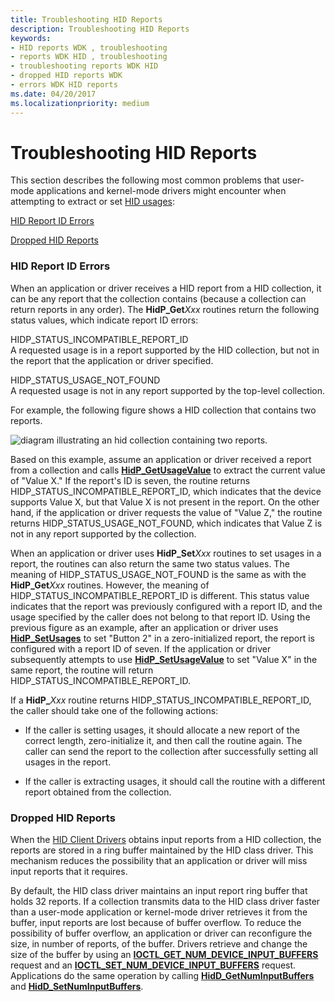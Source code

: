 ```yaml
---
title: Troubleshooting HID Reports
description: Troubleshooting HID Reports
keywords:
- HID reports WDK , troubleshooting
- reports WDK HID , troubleshooting
- troubleshooting reports WDK HID
- dropped HID reports WDK
- errors WDK HID reports
ms.date: 04/20/2017
ms.localizationpriority: medium
---
```


# Troubleshooting HID Reports





This section describes the following most common problems that user-mode applications and kernel-mode drivers might encounter when attempting to extract or set [HID usages](hid-usages.md):

[HID Report ID Errors](#hid-report-id-errors)

[Dropped HID Reports](#dropped-hid-reports)

### <a href="" id="hid-report-id-errors"></a> HID Report ID Errors

When an application or driver receives a HID report from a HID collection, it can be any report that the collection contains (because a collection can return reports in any order). The **HidP\_Get***Xxx* routines return the following status values, which indicate report ID errors:

<a href="" id="hidp-status-incompatible-report-id"></a>HIDP\_STATUS\_INCOMPATIBLE\_REPORT\_ID  
A requested usage is in a report supported by the HID collection, but not in the report that the application or driver specified.

<a href="" id="hidp-status-usage-not-found"></a>HIDP\_STATUS\_USAGE\_NOT\_FOUND  
A requested usage is not in any report supported by the top-level collection.

For example, the following figure shows a HID collection that contains two reports.

![diagram illustrating an hid collection containing two reports.](images/reportid.png)

Based on this example, assume an application or driver received a report from a collection and calls [**HidP\_GetUsageValue**](/windows-hardware/drivers/ddi/hidpi/nf-hidpi-hidp_getusagevalue) to extract the current value of "Value X." If the report's ID is seven, the routine returns HIDP\_STATUS\_INCOMPATIBLE\_REPORT\_ID, which indicates that the device supports Value X, but that Value X is not present in the report. On the other hand, if the application or driver requests the value of "Value Z," the routine returns HIDP\_STATUS\_USAGE\_NOT\_FOUND, which indicates that Value Z is not in any report supported by the collection.

When an application or driver uses **HidP\_Set***Xxx* routines to set usages in a report, the routines can also return the same two status values. The meaning of HIDP\_STATUS\_USAGE\_NOT\_FOUND is the same as with the **HidP\_Get***Xxx* routines. However, the meaning of HIDP\_STATUS\_INCOMPATIBLE\_REPORT\_ID is different. This status value indicates that the report was previously configured with a report ID, and the usage specified by the caller does not belong to that report ID. Using the previous figure as an example, after an application or driver uses [**HidP\_SetUsages**](/windows-hardware/drivers/ddi/hidpi/nf-hidpi-hidp_setusages) to set "Button 2" in a zero-initialized report, the report is configured with a report ID of seven. If the application or driver subsequently attempts to use [**HidP\_SetUsageValue**](/windows-hardware/drivers/ddi/hidpi/nf-hidpi-hidp_setusagevalue) to set "Value X" in the same report, the routine will return HIDP\_STATUS\_INCOMPATIBLE\_REPORT\_ID.

If a **HidP\_**<em>Xxx</em> routine returns HIDP\_STATUS\_INCOMPATIBLE\_REPORT\_ID, the caller should take one of the following actions:

-   If the caller is setting usages, it should allocate a new report of the correct length, zero-initialize it, and then call the routine again. The caller can send the report to the collection after successfully setting all usages in the report.

-   If the caller is extracting usages, it should call the routine with a different report obtained from the collection.

### <a href="" id="dropped-hid-reports"></a> Dropped HID Reports

When the [HID Client Drivers](hid-client-drivers.md) obtains input reports from a HID collection, the reports are stored in a ring buffer maintained by the HID class driver. This mechanism reduces the possibility that an application or driver will miss input reports that it requires.

By default, the HID class driver maintains an input report ring buffer that holds 32 reports. If a collection transmits data to the HID class driver faster than a user-mode application or kernel-mode driver retrieves it from the buffer, input reports are lost because of buffer overflow. To reduce the possibility of buffer overflow, an application or driver can reconfigure the size, in number of reports, of the buffer. Drivers retrieve and change the size of the buffer by using an [**IOCTL\_GET\_NUM\_DEVICE\_INPUT\_BUFFERS**](/windows-hardware/drivers/ddi/hidclass/ni-hidclass-ioctl_get_num_device_input_buffers) request and an [**IOCTL\_SET\_NUM\_DEVICE\_INPUT\_BUFFERS**](/windows-hardware/drivers/ddi/hidclass/ni-hidclass-ioctl_set_num_device_input_buffers) request. Applications do the same operation by calling [**HidD\_GetNumInputBuffers**](/windows-hardware/drivers/ddi/hidsdi/nf-hidsdi-hidd_getnuminputbuffers) and [**HidD\_SetNumInputBuffers**](/windows-hardware/drivers/ddi/hidsdi/nf-hidsdi-hidd_setnuminputbuffers).

 

